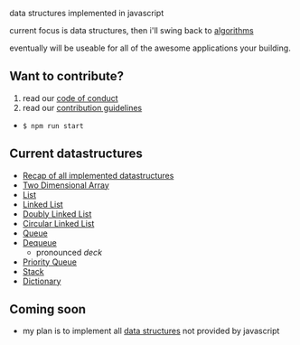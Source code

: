 data structures implemented in javascript

current focus is data structures, then i'll swing back to [algorithms](https://github.com/noahehall/algorithms)

eventually will be useable for all of the awesome applications your building.

## Want to contribute?
  1. read our [code of conduct](https://github.com/noahehall/datastructures/blob/master/CODE_OF_CONDUCT.md)
  2. read our [contribution guidelines](https://github.com/noahehall/datastructures/blob/master/CONTRIBUTING.md)

- `$ npm run start`

## Current datastructures
  - [Recap of all implemented datastructures](https://github.com/noahehall/theBookOfNoah/blob/master/_datastructures.md)
  - [Two Dimensional Array](http://www-ee.eng.hawaii.edu/~tep/EE160/Notes/Array/2darray.html)
  - [List](https://en.wikipedia.org/wiki/List_(abstract_data_type))
  - [Linked List](https://en.wikipedia.org/wiki/Linked_list)
  - [Doubly Linked List](https://en.wikipedia.org/wiki/Doubly_linked_list)
  - [Circular Linked List](https://en.wikipedia.org/wiki/Linked_list#Circular_Linked_list)
  - [Queue](https://en.wikipedia.org/wiki/Queue_(abstract_data_type))
  - [Dequeue](https://en.wikipedia.org/wiki/Double-ended_queue)
    + pronounced *deck*
  - [Priority Queue](https://en.wikipedia.org/wiki/Priority_queue)
  - [Stack](https://en.wikipedia.org/wiki/Stack_(abstract_data_type))
  - [Dictionary](http://www.introprogramming.info/tag/dictionary-data-structure/)

## Coming soon
  - my plan is to implement all [data structures](https://en.wikipedia.org/wiki/List_of_data_structures) not provided by javascript
